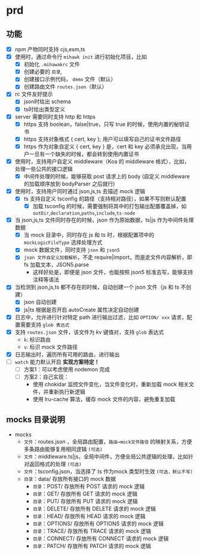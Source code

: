 # prd

## 功能

- [x] npm 产物同时支持 cjs,esm,ts
- [x] 使用时，通过命令行 `mihawk init` 进行初始化项目，比如
  - [x] 初始化 `.mihawakrc` 文件
  - [x] 创建必要的 `目录`,
  - [x] 创建接口示例代码， `demo` 文件（默认）
  - [x] 创建路由文件 `routes.json`（默认）
- [x] rc 文件友好提示
  - [x] json时给出 schema
  - [x] ts时给出类型定义
- [x] server 需要同时支持 http 和 https
  - [x] https 支持 boolean，false|true，只写 true 的时候，使用内置的秘钥证书
  - [x] https 支持对象格式 { cert, key }; 用户可以填写自己的证书文件路径
  - [x] https 作为对象自定义 { cert, key } 是，cert 和 key 必须承兑出现，当用户一旦有一个缺失的时候，都会转到使用内置证书
- [x] 使用时，支持用户自定义 middleware（Koa 的 middleware 格式），比如，处理一些公共的接口逻辑
  - [x] 中间件处理的时候，能够获取 post 请求上的 body (自定义 middleware 的加载顺序放到 bodyParser 之后就行)
- [x] 使用时，支持用户同时通过 json,js,ts 去描述 mock 逻辑
  - [x] ts 支持自定义 tsconfig 的路径（支持相对路径），如果不写则默认配置
    - [x] 加载 tsconfig 的时候，需要强制将其中的打包输出配置覆盖掉，如 `outDir`,`declaration`,`paths`,`include`,`ts-node`
- [x] 当 json,js,ts 文件同时存在的时候，json 作为原始数据，ts|js 作为中间件处理数据
  - [x] 当 mock 目录中，同时存在 js 和 ts 时，根据配置项中的 `mockLogicFileType` 选择处理方式
  - [x] mock 数据文件，同时支持 `json` 和 `json5`
  - [x] `json 文件自定义加载解析`，不走 require|import，而是走文件内容解析，即 fs 加载文本，JSON5.parse
    - 这样好处是，即便是 json 文件，也能按照 json5 标准去写，能够支持注释等语法
- [x] 当检测到 json,js,ts 都不存在的时候，自动创建一个 json 文件（js 和 ts 不创建）
  - [x] json 自动创建
  - [x] js|ts 根据是否开启 autoCreate 属性决定自动创建
- [x] 日志中，允许进行针对特定 path 进行输出过滤，比如 `OPTION/ xxx` 请求，配置需要支持 `glob 表达式`
- [x] 支持 `routes.json` 文件，该文件为 kv 键值对，支持 `glob` 表达式
  - `k`: 标识路由
  - `v`: 标识 mock 文件路径
- [x] 日志输出时，遍历所有可用的路由，进行输出
- [ ] `watch` 能力默认开启 **实现方案待定！**
  - [ ] 方案1：可以考虑使用 nodemon 完成
  - [ ] 方案2：自己实现：
    - 使用 chokidar 监控文件变化，当文件变化时，重新加载 mock 相关文件，并重新执行新逻辑
    - 使用 lru-cache 算法，缓存 mock 文件的内容，避免重复加载

## mocks 目录说明

- mocks
  - `文件`：routes.json ，全局路由配置，`路由→mock文件路径` 的映射关系，方便多条路由能够复用相同逻辑 `(可选)`
  - `文件`：middleware.ts|js，全局中间件，方便全局公共逻辑的处理，比如针对返回格式的处理 `(可选)`
  - `文件`：tsconfig.json，当选择了 ts 作为mock 类型时生效 `(可选，默认不写)`
  - `目录`：data/ 存放所有接口的 mock 数据
    - `目录`：POST/ 存放所有 POST 请求的 mock 逻辑
    - `目录`：GET/ 存放所有 GET 请求的 mock 逻辑
    - `目录`：PUT/ 存放所有 PUT 请求的 mock 逻辑
    - `目录`：DELETE/ 存放所有 DELETE 请求的 mock 逻辑
    - `目录`：HEAD/ 存放所有 HEAD 请求的 mock 逻辑
    - `目录`：OPTIONS/ 存放所有 OPTIONS 请求的 mock 逻辑
    - `目录`：TRACE/ 存放所有 TRACE 请求的 mock 逻辑
    - `目录`：CONNECT/ 存放所有 CONNECT 请求的 mock 逻辑
    - `目录`：PATCH/ 存放所有 PATCH 请求的 mock 逻辑
